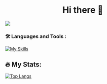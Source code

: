  <h1 align="center">
  Hi there 👋
</h1>

![](https://komarev.com/ghpvc/?username=krisstopher15)

<link rel="stylesheet" href="https://cdn.jsdelivr.net/gh/devicons/devicon@v2.15.1/devicon.min.css">

### :hammer_and_wrench: Languages and Tools :
[![My Skills](https://skillicons.dev/icons?i=rust,actix,c,ts,react,nodejs,postgres,jest,neovim,html,css,tailwind)](https://skillicons.dev)

## :fire: My Stats:
[![Top Langs](https://github-readme-stats.vercel.app/api/top-langs/?username=krisstopher15&count=8&theme=dark&layout=donut&hide=html,css)](https://github.com/anuraghazra/github-readme-stats)
